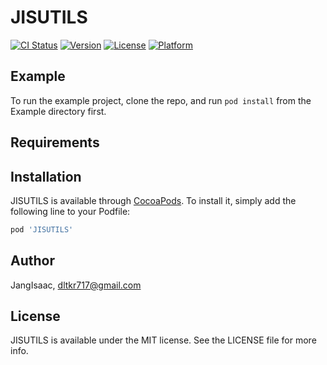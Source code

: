 # JISUTILS

[![CI Status](https://img.shields.io/travis/JangIsaac/JISUTILS.svg?style=flat)](https://travis-ci.org/JangIsaac/JISUTILS)
[![Version](https://img.shields.io/cocoapods/v/JISUTILS.svg?style=flat)](https://cocoapods.org/pods/JISUTILS)
[![License](https://img.shields.io/cocoapods/l/JISUTILS.svg?style=flat)](https://cocoapods.org/pods/JISUTILS)
[![Platform](https://img.shields.io/cocoapods/p/JISUTILS.svg?style=flat)](https://cocoapods.org/pods/JISUTILS)

## Example

To run the example project, clone the repo, and run `pod install` from the Example directory first.

## Requirements

## Installation

JISUTILS is available through [CocoaPods](https://cocoapods.org). To install
it, simply add the following line to your Podfile:

```ruby
pod 'JISUTILS'
```

## Author

JangIsaac, dltkr717@gmail.com

## License

JISUTILS is available under the MIT license. See the LICENSE file for more info.
